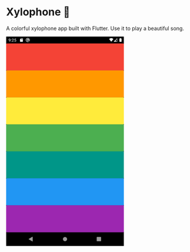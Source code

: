 # Xylophone 🎹

A colorful xylophone app built with Flutter. Use it to play a beautiful song.

<img src="screenshots/screenshot.png" width="320px" />
